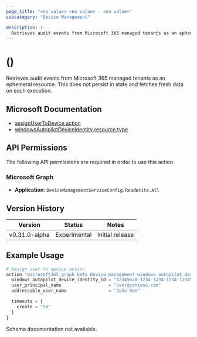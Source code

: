 ```yaml
---
page_title: "<no value> <no value> - <no value>"
subcategory: "Device Management"

description: |-
  Retrieves audit events from Microsoft 365 managed tenants as an ephemeral resource.
---
```


# <no value> (<no value>)

Retrieves audit events from Microsoft 365 managed tenants as an ephemeral resource. This does not persist in state and fetches fresh data on each execution.

## Microsoft Documentation

- [assignUserToDevice action](https://learn.microsoft.com/en-us/graph/api/intune-enrollment-windowsautopilotdeviceidentity-assignusertodevice?view=graph-rest-beta)
- [windowsAutopilotDeviceIdentity resource type](https://learn.microsoft.com/en-us/graph/api/resources/intune-enrollment-windowsautopilotdeviceidentity?view=graph-rest-beta)

## API Permissions

The following API permissions are required in order to use this action.

### Microsoft Graph

- **Application**: `DeviceManagementServiceConfig.ReadWrite.All`

## Version History

| Version | Status | Notes |
|---------|--------|-------|
| v0.31.0-alpha | Experimental | Initial release |

## Example Usage

```terraform
# Assign user to device action
action "microsoft365_graph_beta_device_management_windows_autopilot_device_identity_assign_user_to_device" "example" {
  windows_autopilot_device_identity_id = "12345678-1234-1234-1234-123456789012"
  user_principal_name                  = "user@contoso.com"
  addressable_user_name                = "John Doe"

  timeouts = {
    create = "5m"
  }
}
```

Schema documentation not available.